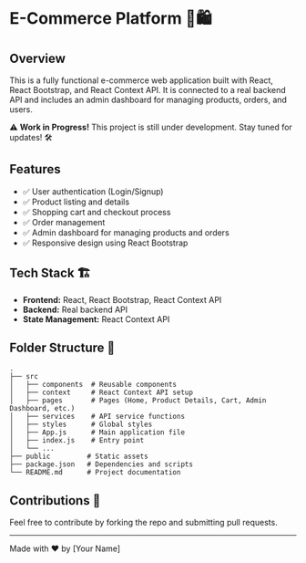 # E-Commerce Platform 🚀🛍️

## Overview

This is a fully functional e-commerce web application built with React, React Bootstrap, and React Context API. It is connected to a real backend API and includes an admin dashboard for managing products, orders, and users.

⚠️ **Work in Progress!** This project is still under development. Stay tuned for updates! 🛠️

## Features

- ✅ User authentication (Login/Signup)
- ✅ Product listing and details
- ✅ Shopping cart and checkout process
- ✅ Order management
- ✅ Admin dashboard for managing products and orders
- ✅ Responsive design using React Bootstrap

## Tech Stack 🏗️

- **Frontend:** React, React Bootstrap, React Context API
- **Backend:** Real backend API
- **State Management:** React Context API

## Folder Structure 📂

```
.
├── src
│   ├── components  # Reusable components
│   ├── context     # React Context API setup
│   ├── pages       # Pages (Home, Product Details, Cart, Admin Dashboard, etc.)
│   ├── services    # API service functions
│   ├── styles      # Global styles
│   ├── App.js      # Main application file
│   ├── index.js    # Entry point
│   └── ...
├── public         # Static assets
├── package.json   # Dependencies and scripts
└── README.md      # Project documentation
```

## Contributions 🤝

Feel free to contribute by forking the repo and submitting pull requests.

---

Made with ❤️ by [Your Name]

